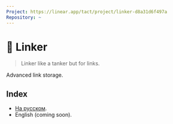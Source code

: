 ```yaml
---
Project: https://linear.app/tact/project/linker-d8a31d6f497a
Repository: ~
---
```


# 🚢 Linker
> Linker like a tanker but for links.

Advanced link storage.

## Index

- [На русском](draft-ru.md).
- English (coming soon).
